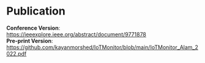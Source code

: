 # Publication 
**Conference Version**: https://ieeexplore.ieee.org/abstract/document/9771878 <br/>
**Pre-print Version**: https://github.com/kayanmorshed/IoTMonitor/blob/main/IoTMonitor_Alam_2022.pdf

